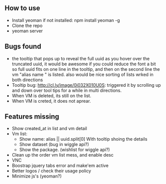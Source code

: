 How to use
----------

- Install yeoman if not installed: npm install yeoman -g
- Clone the repo
- yeoman server

Bugs found
-------------

- the tooltip that pops up to reveal the full uuid as you hover over the 
  truncated uuid, it would be awesome if you could reduce the font a bit so full uuid fits on one line in 
  the tooltip, and then on the second line the vm "alias name " is listed.
  also would be nice sorting of lists wrked in both directions
- Tooltip bug:  http://cl.ly/image/0i032X010U0S: triggered it by scrolling up and down over tool tips for a while in multi directions.
- When VM is deleted, its still on the list.
- When VM is creted, it does not aprear.

Features missing
-------------

- Show created_at in list and vm detail
- Vm list:
	- Show name: alias || uuid.split[0]
	  With tooltip shoing the details
	- Show dataset (bug in wiggle api?)
	- Show the package. (wishlist for wiggle api?)
- Clean up the order vm list mess, and enable desc
- VNC
- Boostrap jquery tabs error and make'em active
- Better logos / check their usage policy
- Minimize js's (yeoman?)

